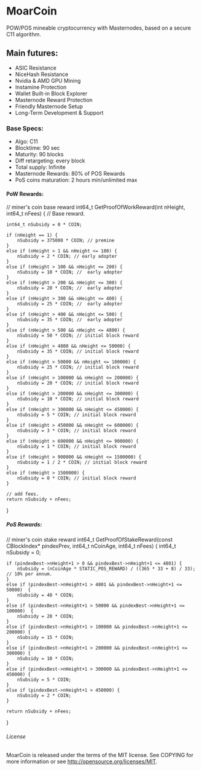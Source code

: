 # MoarCoin

POW/POS mineable cryptocurrency with Masternodes, based on a secure C11 algorithm.

## Main futures:

*	ASIC Resistance
*	NiceHash Resistance
*	Nvidia & AMD GPU Mining
*	Instamine Protection
*	Wallet Built-in Block Explorer
*	Masternode Reward Protection
*	Friendly Masternode Setup
*	Long-Term Development & Support


### Base Specs:

*	Algo: 		C11
*	Blocktime:	90 sec
*	Maturity: 	90 blocks
*	Diff retargeting: 	every block
*	Total supply: 	Infinite
*	Masternode Rewards: 80% of POS Rewards
*	PoS coins maturation: 2 hours min/unlimited max


#### PoW Rewards:

// miner's coin base reward
int64_t GetProofOfWorkReward(int nHeight, int64_t nFees)
{
    // Base reward.

    int64_t nSubsidy = 0 * COIN;

    if (nHeight == 1) {
        nSubsidy = 375000 * COIN; // premine
    }
    else if (nHeight > 1 && nHeight <= 100) {
        nSubsidy = 2 * COIN; // early adopter 
    }   
    else if (nHeight > 100 && nHeight <= 200) {
        nSubsidy = 10 * COIN; //  early adopter
    }       
    else if (nHeight > 200 && nHeight <= 300) {
        nSubsidy = 20 * COIN; //  early adopter
    }
    else if (nHeight > 300 && nHeight <= 400) {
        nSubsidy = 25 * COIN; //  early adopter
    }   
    else if (nHeight > 400 && nHeight <= 500) {
        nSubsidy = 35 * COIN; //  early adopter
    }   	
    else if (nHeight > 500 && nHeight <= 4800) {
        nSubsidy = 50 * COIN; // initial block reward
    }
    else if (nHeight > 4800 && nHeight <= 50000) {
        nSubsidy = 35 * COIN; // initial block reward
    }
    else if (nHeight > 50000 && nHeight <= 100000) {
        nSubsidy = 25 * COIN; // initial block reward
    }
    else if (nHeight > 100000 && nHeight <= 200000) {
        nSubsidy = 20 * COIN; // initial block reward
    }
    else if (nHeight > 200000 && nHeight <= 300000) {
        nSubsidy = 10 * COIN; // initial block reward
    }
    else if (nHeight > 300000 && nHeight <= 450000) {
        nSubsidy = 5 * COIN; // initial block reward
    }
    else if (nHeight > 450000 && nHeight <= 600000) {
        nSubsidy = 3 * COIN; // initial block reward
    }
    else if (nHeight > 600000 && nHeight <= 900000) {
        nSubsidy = 1 * COIN; // initial block reward
    }
    else if (nHeight > 900000 && nHeight <= 1500000) {
        nSubsidy = 1 / 2 * COIN; // initial block reward
    }
    else if (nHeight > 1500000) {
        nSubsidy = 0 * COIN; // initial block reward
    }
	
    // add fees.
    return nSubsidy + nFees;
}

##### PoS Rewards:

// miner's coin stake reward
int64_t GetProofOfStakeReward(const CBlockIndex* pindexPrev, int64_t nCoinAge, int64_t nFees)
{
    int64_t nSubsidy = 0;

    if (pindexBest->nHeight+1 > 0 && pindexBest->nHeight+1 <= 4801) {
        nSubsidy = (nCoinAge * STATIC_POS_REWARD) / ((365 * 33 + 8) / 33); // 10% per annum.
    }
    else if (pindexBest->nHeight+1 > 4801 && pindexBest->nHeight+1 <= 50000)  {
        nSubsidy = 40 * COIN; 
    }
    else if (pindexBest->nHeight+1 > 50000 && pindexBest->nHeight+1 <= 100000)  {
        nSubsidy = 20 * COIN; 
    }
    else if (pindexBest->nHeight+1 > 100000 && pindexBest->nHeight+1 <= 200000) {
        nSubsidy = 15 * COIN;
    }
    else if (pindexBest->nHeight+1 > 200000 && pindexBest->nHeight+1 <= 300000) {
        nSubsidy = 10 * COIN;
    }
    else if (pindexBest->nHeight+1 > 300000 && pindexBest->nHeight+1 <= 450000) {
        nSubsidy = 5 * COIN;
    }
    else if (pindexBest->nHeight+1 > 450000) {
        nSubsidy = 2 * COIN;
    }
        
    return nSubsidy + nFees;
}

###### License

MoarCoin is released under the terms of the MIT license. See COPYING for more information or see http://opensource.org/licenses/MIT.

